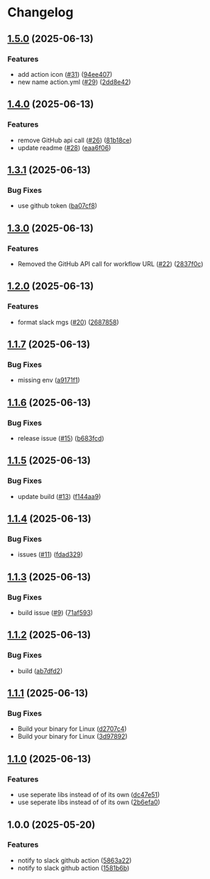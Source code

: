 # Changelog

## [1.5.0](https://github.com/pal-paul/notify-slack/compare/v1.4.0...v1.5.0) (2025-06-13)


### Features

* add action icon ([#31](https://github.com/pal-paul/notify-slack/issues/31)) ([94ee407](https://github.com/pal-paul/notify-slack/commit/94ee40728ea2c18db0135c7b684a670c77ee8146))
* new name action.yml ([#29](https://github.com/pal-paul/notify-slack/issues/29)) ([2dd8e42](https://github.com/pal-paul/notify-slack/commit/2dd8e42b8988954e1c26c1994a344875d7cdc05d))

## [1.4.0](https://github.com/pal-paul/notify-slack/compare/v1.3.1...v1.4.0) (2025-06-13)


### Features

* remove GitHub api call ([#26](https://github.com/pal-paul/notify-slack/issues/26)) ([81b18ce](https://github.com/pal-paul/notify-slack/commit/81b18cedf8b6749f99977ab477fe8ff2fc3ca595))
* update readme ([#28](https://github.com/pal-paul/notify-slack/issues/28)) ([eaa6f06](https://github.com/pal-paul/notify-slack/commit/eaa6f061c942f8ed86c5e93997d883ded63ea71b))

## [1.3.1](https://github.com/pal-paul/notify-slack/compare/v1.3.0...v1.3.1) (2025-06-13)


### Bug Fixes

* use github token ([ba07cf8](https://github.com/pal-paul/notify-slack/commit/ba07cf88dcfb20838345f2cc97e6e0357b46913c))

## [1.3.0](https://github.com/pal-paul/notify-slack/compare/v1.2.0...v1.3.0) (2025-06-13)


### Features

* Removed the GitHub API call for workflow URL ([#22](https://github.com/pal-paul/notify-slack/issues/22)) ([2837f0c](https://github.com/pal-paul/notify-slack/commit/2837f0c5fd92a8f0fa67d5199a5a450ab618f598))

## [1.2.0](https://github.com/pal-paul/notify-slack/compare/v1.1.7...v1.2.0) (2025-06-13)


### Features

* format slack mgs ([#20](https://github.com/pal-paul/notify-slack/issues/20)) ([2687858](https://github.com/pal-paul/notify-slack/commit/26878589d564076d45ca8c22e7c19bab7f369b37))

## [1.1.7](https://github.com/pal-paul/notify-slack/compare/v1.1.6...v1.1.7) (2025-06-13)


### Bug Fixes

* missing env ([a9171f1](https://github.com/pal-paul/notify-slack/commit/a9171f10c43985871c4de1bd1146ab202c246654))

## [1.1.6](https://github.com/pal-paul/notify-slack/compare/v1.1.5...v1.1.6) (2025-06-13)


### Bug Fixes

* release issue ([#15](https://github.com/pal-paul/notify-slack/issues/15)) ([b683fcd](https://github.com/pal-paul/notify-slack/commit/b683fcd506a69e9f892748a94d96c16456c0db57))

## [1.1.5](https://github.com/pal-paul/notify-slack/compare/v1.1.4...v1.1.5) (2025-06-13)


### Bug Fixes

* update build ([#13](https://github.com/pal-paul/notify-slack/issues/13)) ([f144aa9](https://github.com/pal-paul/notify-slack/commit/f144aa9b79a7f9570a7729eb99f8c06c72b5b673))

## [1.1.4](https://github.com/pal-paul/notify-slack/compare/v1.1.3...v1.1.4) (2025-06-13)


### Bug Fixes

* issues ([#11](https://github.com/pal-paul/notify-slack/issues/11)) ([fdad329](https://github.com/pal-paul/notify-slack/commit/fdad32952a8de2869203f0bde12a1576c46f33ec))

## [1.1.3](https://github.com/pal-paul/notify-slack/compare/v1.1.2...v1.1.3) (2025-06-13)


### Bug Fixes

* build issue ([#9](https://github.com/pal-paul/notify-slack/issues/9)) ([71af593](https://github.com/pal-paul/notify-slack/commit/71af5932641118313777e1d3ee1fdb1842adc9ec))

## [1.1.2](https://github.com/pal-paul/notify-slack/compare/v1.1.1...v1.1.2) (2025-06-13)


### Bug Fixes

* build ([ab7dfd2](https://github.com/pal-paul/notify-slack/commit/ab7dfd24497a54db49f0714264fb580335b17850))

## [1.1.1](https://github.com/pal-paul/notify-slack/compare/v1.1.0...v1.1.1) (2025-06-13)


### Bug Fixes

* Build your binary for Linux ([d2707c4](https://github.com/pal-paul/notify-slack/commit/d2707c48b3b74ff28484e54e8adc63a1e6ab84c9))
* Build your binary for Linux ([3d97892](https://github.com/pal-paul/notify-slack/commit/3d97892875a77e40082e1d404785c3d7c58ba8e4))

## [1.1.0](https://github.com/pal-paul/notify-slack/compare/v1.0.0...v1.1.0) (2025-06-13)


### Features

* use seperate libs instead of of its own ([dc47e51](https://github.com/pal-paul/notify-slack/commit/dc47e51c0c638cd434d4dfecb2efa3450cb59bd3))
* use seperate libs instead of of its own ([2b6efa0](https://github.com/pal-paul/notify-slack/commit/2b6efa089f52f00313ab525596961d0e0e4ac09b))

## 1.0.0 (2025-05-20)


### Features

* notify to slack github action ([5863a22](https://github.com/pal-paul/notify-slack/commit/5863a220224fe45f9aba281170dd2dee813f74bd))
* notify to slack github action ([1581b6b](https://github.com/pal-paul/notify-slack/commit/1581b6b08783adc9866b8eded4102ec8dc898138))
